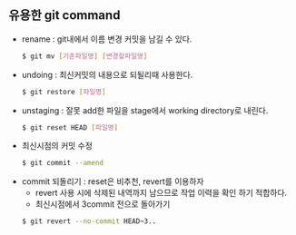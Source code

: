 ## 유용한 git command

- rename : git내에서 이름 변경 커밋을 남길 수 있다.
	```bash
	$ git mv [기존파일명] [변경할파일명]
	```
- undoing : 최신커밋의 내용으로 되될리때 사용한다.
	```bash
	$ git restore [파일명]
	```
- unstaging : 잘못 add한 파일을 stage에서 working directory로 내린다.
	```bash
	$ git reset HEAD [파일명]
	```
- 최신시점의 커밋 수정
	```bash
	$ git commit --amend
	```
- commit 되돌리기 : reset은 비추천, revert를 이용하자
	- revert 사용 시에 삭제된 내역까지 남으므로 작업 이력을 확인 하기 적합하다.
	- 최신시점에서 3commit  전으로 돌아가기
	```bash
	$ git revert --no-commit HEAD~3..
	```

